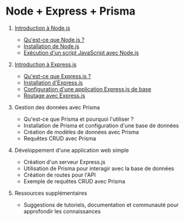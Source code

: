 # Node + Express + Prisma

1. [Introduction à Node.js](wiki/nodejs.md)

   - [Qu'est-ce que Node.js ?](wiki/nodejs.md#1-quest-ce-que-nodejs)
   - [Installation de Node.js](wiki/nodejs.md#2-installation-de-nodejs)
   - [Exécution d'un script JavaScript avec Node.js](wiki/nodejs.md#3-exécution-dun-script-javascript-avec-nodejs)

2. [Introduction à Express.js](wiki/express.md)

   - [Qu'est-ce que Express.js ?](wiki/express.md#1-quest-ce-que-expressjs)
   - [Installation d'Express.js](wiki/express.md#2-installation-dexpressjs)
   - [Configuration d'une application Express.js de base](wiki/express.md#3-configuration-dune-application-expressjs-de-base)
   - [Routage avec Express.js](wiki/express.md#4-routage-avec-expressjs)

3. Gestion des données avec Prisma

   - Qu'est-ce que Prisma et pourquoi l'utiliser ?
   - Installation de Prisma et configuration d'une base de données
   - Création de modèles de données avec Prisma
   - Requêtes CRUD avec Prisma

4. Développement d'une application web simple

   - Création d'un serveur Express.js
   - Utilisation de Prisma pour interagir avec la base de données
   - Création de routes pour l'API
   - Exemple de requêtes CRUD avec Prisma

5. Ressources supplémentaires
   - Suggestions de tutoriels, documentation et communauté pour approfondir les connaissances
